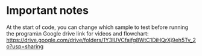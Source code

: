 # Important notes
At the start of code, you can change which sample to test before running the program\n
Google drive link for videos and flowchart: https://drive.google.com/drive/folders/1Y3lUVCfaifg8WtC1DiHQrXj9eh5Tv_2o?usp=sharing

